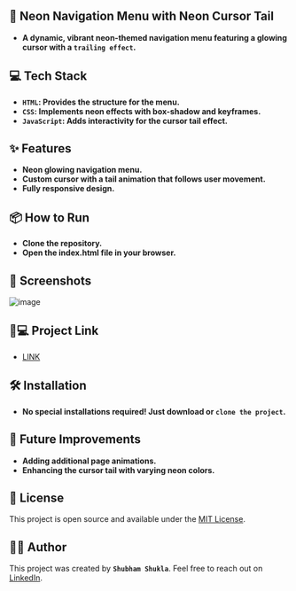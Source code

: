 ## 🌟 Neon Navigation Menu with Neon Cursor Tail
- **A dynamic, vibrant neon-themed navigation menu featuring a glowing cursor with a `trailing effect`.**

## 💻 Tech Stack
- **`HTML`: Provides the structure for the menu.**
- **`CSS`: Implements neon effects with box-shadow and keyframes.**
- **`JavaScript`: Adds interactivity for the cursor tail effect.**

## ✨ Features
- **Neon glowing navigation menu.**
- **Custom cursor with a tail animation that follows user movement.**
- **Fully responsive design.**

## 📦 How to Run
- **Clone the repository.**
- **Open the index.html file in your browser.**

## 📲 Screenshots
![image](https://github.com/user-attachments/assets/f47e864d-91ef-4dba-9949-63ee761dbe95)

##  🐙💻 Project Link
- [LINK](https://neonnegivate.netlify.app/)


## 🛠️ Installation
- **No special installations required! Just download or `clone the project`.**

## 🌈 Future Improvements
- **Adding additional page animations.**
- **Enhancing the cursor tail with varying neon colors.**
## 📝 License
This project is open source and available under the [MIT License](LICENSE).

## 👨‍💻 Author
This project was created by **`Shubham Shukla`**. Feel free to reach out on [LinkedIn](https://www.linkedin.com/in/shubham-shukla-62095032a/).
